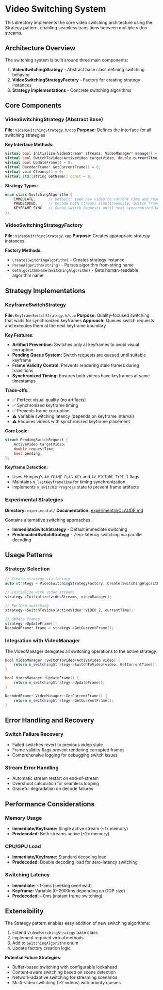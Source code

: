 # Video Switching System

This directory implements the core video switching architecture using the Strategy pattern, enabling seamless transitions between multiple video streams.

## Architecture Overview

The switching system is built around three main components:
1. **VideoSwitchingStrategy** - Abstract base class defining switching behavior
2. **VideoSwitchingStrategyFactory** - Factory for creating strategy instances
3. **Strategy Implementations** - Concrete switching algorithms

## Core Components

### VideoSwitchingStrategy (Abstract Base)
**File:** `VideoSwitchingStrategy.h/cpp`
**Purpose:** Defines the interface for all switching strategies

**Key Interface Methods:**
```cpp
virtual bool Initialize(VideoStream* streams, VideoManager* manager) = 0;
virtual bool SwitchToVideo(ActiveVideo targetVideo, double currentTime) = 0;
virtual bool UpdateFrame() = 0;
virtual DecodedFrame* GetCurrentFrame() = 0;
virtual void Cleanup() = 0;
virtual std::string GetName() const = 0;
```

**Strategy Types:**
```cpp
enum class SwitchingAlgorithm {
    IMMEDIATE,      // Default: seek new video to current time and resume
    PREDECODED,     // Decode both streams simultaneously, switch frames instantly
    KEYFRAME_SYNC   // Queue switch requests until next synchronized keyframe
};
```

### VideoSwitchingStrategyFactory
**File:** `VideoSwitchingStrategy.cpp`
**Purpose:** Creates appropriate strategy instances

**Factory Methods:**
- `Create(SwitchingAlgorithm)` - Creates strategy instance
- `ParseAlgorithm(string)` - Parses algorithm from string name
- `GetAlgorithmName(SwitchingAlgorithm)` - Gets human-readable algorithm name

## Strategy Implementations

### KeyframeSwitchStrategy
**File:** `KeyframeSwitchStrategy.h/cpp`
**Purpose:** Quality-focused switching that waits for synchronized keyframes
**Approach:** Queues switch requests and executes them at the next keyframe boundary

**Key Features:**
- **Artifact Prevention:** Switches only at keyframes to avoid visual corruption
- **Pending Queue System:** Switch requests are queued until suitable keyframe
- **Frame Validity Control:** Prevents rendering stale frames during transitions
- **Synchronized Timing:** Ensures both videos have keyframes at same timestamps

**Trade-offs:**
- ✅ Perfect visual quality (no artifacts)
- ✅ Synchronized keyframe timing
- ✅ Prevents frame corruption
- ⚠️ Variable switching latency (depends on keyframe interval)
- ⚠️ Requires videos with synchronized keyframe placement

**Core Logic:**
```cpp
struct PendingSwitchRequest {
    ActiveVideo targetVideo;
    double requestTime;
    bool pending;
};
```

**Keyframe Detection:**
- Uses FFmpeg's `AV_FRAME_FLAG_KEY` and `AV_PICTURE_TYPE_I` flags
- Maintains `m_lastKeyframeTime` for timing synchronization
- Implements `m_switchInProgress` state to prevent frame artifacts

### Experimental Strategies
**Directory:** `experimental/`
**Documentation:** [experimental/CLAUDE.md](experimental/CLAUDE.md)

Contains alternative switching approaches:
- **ImmediateSwitchStrategy** - Default immediate switching
- **PredecodedSwitchStrategy** - Zero-latency switching via parallel decoding

## Usage Patterns

### Strategy Selection
```cpp
// Create strategy via factory
auto strategy = VideoSwitchingStrategyFactory::Create(SwitchingAlgorithm::KEYFRAME_SYNC);

// Initialize with video streams
strategy->Initialize(videoStreams, videoManager);

// Perform switching
strategy->SwitchToVideo(ActiveVideo::VIDEO_2, currentTime);

// Update frames
strategy->UpdateFrame();
DecodedFrame* frame = strategy->GetCurrentFrame();
```

### Integration with VideoManager
The VideoManager delegates all switching operations to the active strategy:
```cpp
bool VideoManager::SwitchToVideo(ActiveVideo video) {
    return m_switchingStrategy->SwitchToVideo(video, GetCurrentTime());
}

bool VideoManager::UpdateFrame() {
    return m_switchingStrategy->UpdateFrame();
}

DecodedFrame* VideoManager::GetCurrentFrame() {
    return m_switchingStrategy->GetCurrentFrame();
}
```

## Error Handling and Recovery

### Switch Failure Recovery
- Failed switches revert to previous video state
- Frame validity flags prevent rendering corrupted frames
- Comprehensive logging for debugging switch issues

### Stream Error Handling
- Automatic stream restart on end-of-stream
- Overshoot calculation for seamless looping
- Graceful degradation on decode failures

## Performance Considerations

### Memory Usage
- **Immediate/Keyframe:** Single active stream (~1x memory)
- **Predecoded:** Both streams active (~2x memory)

### CPU/GPU Load  
- **Immediate/Keyframe:** Standard decoding load
- **Predecoded:** Double decoding load for zero-latency switching

### Switching Latency
- **Immediate:** ~1-5ms (seeking overhead)
- **Keyframe:** Variable (0-2000ms depending on GOP size)
- **Predecoded:** ~0ms (instant frame switching)

## Extensibility

The Strategy pattern enables easy addition of new switching algorithms:
1. Extend `VideoSwitchingStrategy` base class
2. Implement required virtual methods
3. Add to `SwitchingAlgorithm` enum
4. Update factory creation logic

**Potential Future Strategies:**
- Buffer-based switching with configurable lookahead
- Content-aware switching based on scene detection
- Network-adaptive switching for streaming scenarios
- Multi-video switching (>2 videos) with priority queues
